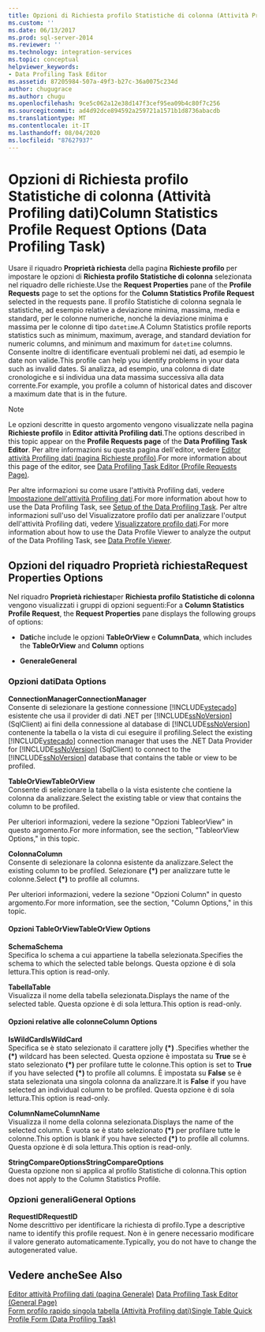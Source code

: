 ```yaml
---
title: Opzioni di Richiesta profilo Statistiche di colonna (Attività Profiling dati) | Microsoft Docs
ms.custom: ''
ms.date: 06/13/2017
ms.prod: sql-server-2014
ms.reviewer: ''
ms.technology: integration-services
ms.topic: conceptual
helpviewer_keywords:
- Data Profiling Task Editor
ms.assetid: 87205984-507a-49f3-b27c-36a0075c234d
author: chugugrace
ms.author: chugu
ms.openlocfilehash: 9ce5c062a12e38d147f3cef95ea09b4c80f7c256
ms.sourcegitcommit: ad4d92dce894592a259721a1571b1d8736abacdb
ms.translationtype: MT
ms.contentlocale: it-IT
ms.lasthandoff: 08/04/2020
ms.locfileid: "87627937"
---
```

# <a name="column-statistics-profile-request-options-data-profiling-task"></a><span data-ttu-id="9fc11-102">Opzioni di Richiesta profilo Statistiche di colonna (Attività Profiling dati)</span><span class="sxs-lookup"><span data-stu-id="9fc11-102">Column Statistics Profile Request Options (Data Profiling Task)</span></span>
  <span data-ttu-id="9fc11-103">Usare il riquadro **Proprietà richiesta** della pagina **Richieste profilo** per impostare le opzioni di **Richiesta profilo Statistiche di colonna** selezionata nel riquadro delle richieste.</span><span class="sxs-lookup"><span data-stu-id="9fc11-103">Use the **Request Properties** pane of the **Profile Requests** page to set the options for the **Column Statistics Profile Request** selected in the requests pane.</span></span> <span data-ttu-id="9fc11-104">Il profilo Statistiche di colonna segnala le statistiche, ad esempio relative a deviazione minima, massima, media e standard, per le colonne numeriche, nonché la deviazione minima e massima per le colonne di tipo `datetime`.</span><span class="sxs-lookup"><span data-stu-id="9fc11-104">A Column Statistics profile reports statistics such as minimum, maximum, average, and standard deviation for numeric columns, and minimum and maximum for `datetime` columns.</span></span> <span data-ttu-id="9fc11-105">Consente inoltre di identificare eventuali problemi nei dati, ad esempio le date non valide.</span><span class="sxs-lookup"><span data-stu-id="9fc11-105">This profile can help you identify problems in your data such as invalid dates.</span></span> <span data-ttu-id="9fc11-106">Si analizza, ad esempio, una colonna di date cronologiche e si individua una data massima successiva alla data corrente.</span><span class="sxs-lookup"><span data-stu-id="9fc11-106">For example, you profile a column of historical dates and discover a maximum date that is in the future.</span></span>  
  
> [!NOTE]  
>  <span data-ttu-id="9fc11-107">Le opzioni descritte in questo argomento vengono visualizzate nella pagina **Richieste profilo** in **Editor attività Profiling dati**.</span><span class="sxs-lookup"><span data-stu-id="9fc11-107">The options described in this topic appear on the **Profile Requests page** of the **Data Profiling Task Editor**.</span></span> <span data-ttu-id="9fc11-108">Per altre informazioni su questa pagina dell'editor, vedere [Editor attività Profiling dati &#40;pagina Richieste profilo&#41;](data-profiling-task-editor-profile-requests-page.md).</span><span class="sxs-lookup"><span data-stu-id="9fc11-108">For more information about this page of the editor, see [Data Profiling Task Editor &#40;Profile Requests Page&#41;](data-profiling-task-editor-profile-requests-page.md).</span></span>  
  
 <span data-ttu-id="9fc11-109">Per altre informazioni su come usare l'attività Profiling dati, vedere [Impostazione dell'attività Profiling dati](data-profiling-task.md).</span><span class="sxs-lookup"><span data-stu-id="9fc11-109">For more information about how to use the Data Profiling Task, see [Setup of the Data Profiling Task](data-profiling-task.md).</span></span> <span data-ttu-id="9fc11-110">Per altre informazioni sull'uso del Visualizzatore profilo dati per analizzare l'output dell'attività Profiling dati, vedere [Visualizzatore profilo dati](data-profile-viewer.md).</span><span class="sxs-lookup"><span data-stu-id="9fc11-110">For more information about how to use the Data Profile Viewer to analyze the output of the Data Profiling Task, see [Data Profile Viewer](data-profile-viewer.md).</span></span>  
  
## <a name="request-properties-options"></a><span data-ttu-id="9fc11-111">Opzioni del riquadro Proprietà richiesta</span><span class="sxs-lookup"><span data-stu-id="9fc11-111">Request Properties Options</span></span>  
 <span data-ttu-id="9fc11-112">Nel riquadro **Proprietà richiesta**per **Richiesta profilo Statistiche di colonna** vengono visualizzati i gruppi di opzioni seguenti:</span><span class="sxs-lookup"><span data-stu-id="9fc11-112">For a **Column Statistics Profile Request**, the **Request Properties** pane displays the following groups of options:</span></span>  
  
-   <span data-ttu-id="9fc11-113">**Dati**che include le opzioni **TableOrView** e **Column**</span><span class="sxs-lookup"><span data-stu-id="9fc11-113">**Data**, which includes the **TableOrView** and **Column** options</span></span>  
  
-   <span data-ttu-id="9fc11-114">**Generale**</span><span class="sxs-lookup"><span data-stu-id="9fc11-114">**General**</span></span>  
  
### <a name="data-options"></a><span data-ttu-id="9fc11-115">Opzioni dati</span><span class="sxs-lookup"><span data-stu-id="9fc11-115">Data Options</span></span>  
 <span data-ttu-id="9fc11-116">**ConnectionManager**</span><span class="sxs-lookup"><span data-stu-id="9fc11-116">**ConnectionManager**</span></span>  
 <span data-ttu-id="9fc11-117">Consente di selezionare la gestione connessione [!INCLUDE[vstecado](../../includes/vstecado-md.md)] esistente che usa il provider di dati .NET per [!INCLUDE[ssNoVersion](../../includes/ssnoversion-md.md)] (SqlClient) ai fini della connessione al database di [!INCLUDE[ssNoVersion](../../includes/ssnoversion-md.md)] contenente la tabella o la vista di cui eseguire il profiling.</span><span class="sxs-lookup"><span data-stu-id="9fc11-117">Select the existing [!INCLUDE[vstecado](../../includes/vstecado-md.md)] connection manager that uses the .NET Data Provider for [!INCLUDE[ssNoVersion](../../includes/ssnoversion-md.md)] (SqlClient) to connect to the [!INCLUDE[ssNoVersion](../../includes/ssnoversion-md.md)] database that contains the table or view to be profiled.</span></span>  
  
 <span data-ttu-id="9fc11-118">**TableOrView**</span><span class="sxs-lookup"><span data-stu-id="9fc11-118">**TableOrView**</span></span>  
 <span data-ttu-id="9fc11-119">Consente di selezionare la tabella o la vista esistente che contiene la colonna da analizzare.</span><span class="sxs-lookup"><span data-stu-id="9fc11-119">Select the existing table or view that contains the column to be profiled.</span></span>  
  
 <span data-ttu-id="9fc11-120">Per ulteriori informazioni, vedere la sezione "Opzioni TableorView" in questo argomento.</span><span class="sxs-lookup"><span data-stu-id="9fc11-120">For more information, see the section, "TableorView Options," in this topic.</span></span>  
  
 <span data-ttu-id="9fc11-121">**Colonna**</span><span class="sxs-lookup"><span data-stu-id="9fc11-121">**Column**</span></span>  
 <span data-ttu-id="9fc11-122">Consente di selezionare la colonna esistente da analizzare.</span><span class="sxs-lookup"><span data-stu-id="9fc11-122">Select the existing column to be profiled.</span></span> <span data-ttu-id="9fc11-123">Selezionare **(\*)** per analizzare tutte le colonne.</span><span class="sxs-lookup"><span data-stu-id="9fc11-123">Select **(\*)** to profile all columns.</span></span>  
  
 <span data-ttu-id="9fc11-124">Per ulteriori informazioni, vedere la sezione "Opzioni Column" in questo argomento.</span><span class="sxs-lookup"><span data-stu-id="9fc11-124">For more information, see the section, "Column Options," in this topic.</span></span>  
  
#### <a name="tableorview-options"></a><span data-ttu-id="9fc11-125">Opzioni TableOrView</span><span class="sxs-lookup"><span data-stu-id="9fc11-125">TableOrView Options</span></span>  
 <span data-ttu-id="9fc11-126">**Schema**</span><span class="sxs-lookup"><span data-stu-id="9fc11-126">**Schema**</span></span>  
 <span data-ttu-id="9fc11-127">Specifica lo schema a cui appartiene la tabella selezionata.</span><span class="sxs-lookup"><span data-stu-id="9fc11-127">Specifies the schema to which the selected table belongs.</span></span> <span data-ttu-id="9fc11-128">Questa opzione è di sola lettura.</span><span class="sxs-lookup"><span data-stu-id="9fc11-128">This option is read-only.</span></span>  
  
 <span data-ttu-id="9fc11-129">**Tabella**</span><span class="sxs-lookup"><span data-stu-id="9fc11-129">**Table**</span></span>  
 <span data-ttu-id="9fc11-130">Visualizza il nome della tabella selezionata.</span><span class="sxs-lookup"><span data-stu-id="9fc11-130">Displays the name of the selected table.</span></span> <span data-ttu-id="9fc11-131">Questa opzione è di sola lettura.</span><span class="sxs-lookup"><span data-stu-id="9fc11-131">This option is read-only.</span></span>  
  
#### <a name="column-options"></a><span data-ttu-id="9fc11-132">Opzioni relative alle colonne</span><span class="sxs-lookup"><span data-stu-id="9fc11-132">Column Options</span></span>  
 <span data-ttu-id="9fc11-133">**IsWildCard**</span><span class="sxs-lookup"><span data-stu-id="9fc11-133">**IsWildCard**</span></span>  
 <span data-ttu-id="9fc11-134">Specifica se è stato selezionato il carattere jolly **(\*)** .</span><span class="sxs-lookup"><span data-stu-id="9fc11-134">Specifies whether the **(\*)** wildcard has been selected.</span></span> <span data-ttu-id="9fc11-135">Questa opzione è impostata su **True** se è stato selezionato **(\*)** per profilare tutte le colonne.</span><span class="sxs-lookup"><span data-stu-id="9fc11-135">This option is set to **True** if you have selected **(\*)** to profile all columns.</span></span> <span data-ttu-id="9fc11-136">È impostata su **False** se è stata selezionata una singola colonna da analizzare.</span><span class="sxs-lookup"><span data-stu-id="9fc11-136">It is **False** if you have selected an individual column to be profiled.</span></span> <span data-ttu-id="9fc11-137">Questa opzione è di sola lettura.</span><span class="sxs-lookup"><span data-stu-id="9fc11-137">This option is read-only.</span></span>  
  
 <span data-ttu-id="9fc11-138">**ColumnName**</span><span class="sxs-lookup"><span data-stu-id="9fc11-138">**ColumnName**</span></span>  
 <span data-ttu-id="9fc11-139">Visualizza il nome della colonna selezionata.</span><span class="sxs-lookup"><span data-stu-id="9fc11-139">Displays the name of the selected column.</span></span> <span data-ttu-id="9fc11-140">È vuota se è stato selezionato **(\*)** per profilare tutte le colonne.</span><span class="sxs-lookup"><span data-stu-id="9fc11-140">This option is blank if you have selected **(\*)** to profile all columns.</span></span> <span data-ttu-id="9fc11-141">Questa opzione è di sola lettura.</span><span class="sxs-lookup"><span data-stu-id="9fc11-141">This option is read-only.</span></span>  
  
 <span data-ttu-id="9fc11-142">**StringCompareOptions**</span><span class="sxs-lookup"><span data-stu-id="9fc11-142">**StringCompareOptions**</span></span>  
 <span data-ttu-id="9fc11-143">Questa opzione non si applica al profilo Statistiche di colonna.</span><span class="sxs-lookup"><span data-stu-id="9fc11-143">This option does not apply to the Column Statistics Profile.</span></span>  
  
### <a name="general-options"></a><span data-ttu-id="9fc11-144">Opzioni generali</span><span class="sxs-lookup"><span data-stu-id="9fc11-144">General Options</span></span>  
 <span data-ttu-id="9fc11-145">**RequestID**</span><span class="sxs-lookup"><span data-stu-id="9fc11-145">**RequestID**</span></span>  
 <span data-ttu-id="9fc11-146">Nome descrittivo per identificare la richiesta di profilo.</span><span class="sxs-lookup"><span data-stu-id="9fc11-146">Type a descriptive name to identify this profile request.</span></span> <span data-ttu-id="9fc11-147">Non è in genere necessario modificare il valore generato automaticamente.</span><span class="sxs-lookup"><span data-stu-id="9fc11-147">Typically, you do not have to change the autogenerated value.</span></span>  
  
## <a name="see-also"></a><span data-ttu-id="9fc11-148">Vedere anche</span><span class="sxs-lookup"><span data-stu-id="9fc11-148">See Also</span></span>  
 <span data-ttu-id="9fc11-149">[Editor attività Profiling dati &#40;pagina Generale&#41;](../general-page-of-integration-services-designers-options.md) </span><span class="sxs-lookup"><span data-stu-id="9fc11-149">[Data Profiling Task Editor &#40;General Page&#41;](../general-page-of-integration-services-designers-options.md) </span></span>  
 [<span data-ttu-id="9fc11-150">Form profilo rapido singola tabella &#40;Attività Profiling dati&#41;</span><span class="sxs-lookup"><span data-stu-id="9fc11-150">Single Table Quick Profile Form &#40;Data Profiling Task&#41;</span></span>](single-table-quick-profile-form-data-profiling-task.md)  
  
  
